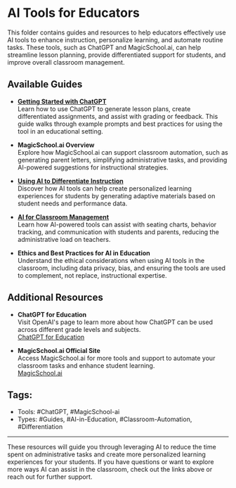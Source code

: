 # AI Tools for Educators

This folder contains guides and resources to help educators effectively use AI tools to enhance instruction, personalize learning, and automate routine tasks. These tools, such as ChatGPT and MagicSchool.ai, can help streamline lesson planning, provide differentiated support for students, and improve overall classroom management.

## Available Guides

-   [**Getting Started with ChatGPT**](Getting-Started-with-ChatGPT.md)\
  Learn how to use ChatGPT to generate lesson plans, create differentiated assignments, and assist with grading or feedback. This guide walks through example prompts and best practices for using the tool in an educational setting.

- **MagicSchool.ai Overview**\
  Explore how MagicSchool.ai can support classroom automation, such as generating parent letters, simplifying administrative tasks, and providing AI-powered suggestions for instructional strategies.

- [**Using AI to Differentiate Instruction**](Using-AI-to-Differentiate-Instruction.md)\
  Discover how AI tools can help create personalized learning experiences for students by generating adaptive materials based on student needs and performance data.

- [**AI for Classroom Management**](AI-for-Classroom-Management.md)\
  Learn how AI-powered tools can assist with seating charts, behavior tracking, and communication with students and parents, reducing the administrative load on teachers.

- **Ethics and Best Practices for AI in Education**  
  Understand the ethical considerations when using AI tools in the classroom, including data privacy, bias, and ensuring the tools are used to complement, not replace, instructional expertise.

## Additional Resources

- **ChatGPT for Education**  
  Visit OpenAI's page to learn more about how ChatGPT can be used across different grade levels and subjects.  
  [ChatGPT for Education](https://openai.com/chatgpt)

- **MagicSchool.ai Official Site**  
  Access MagicSchool.ai for more tools and support to automate your classroom tasks and enhance student learning.  
  [MagicSchool.ai](https://www.magicschool.ai)

## Tags:
- Tools: #ChatGPT, #MagicSchool-ai
- Types: #Guides, #AI-in-Education, #Classroom-Automation, #Differentiation

---

These resources will guide you through leveraging AI to reduce the time spent on administrative tasks and create more personalized learning experiences for your students. If you have questions or want to explore more ways AI can assist in the classroom, check out the links above or reach out for further support.
